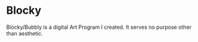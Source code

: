 # Blocky
Blocky/Bubbly is a digital Art Program I created. It serves no purpose other than aesthetic.
